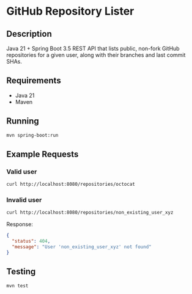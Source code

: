 # GitHub Repository Lister

## Description
Java 21 + Spring Boot 3.5 REST API that lists public, non-fork GitHub repositories for a given user, along with their branches and last commit SHAs.

## Requirements
- Java 21
- Maven

## Running
```bash
mvn spring-boot:run
```

## Example Requests

### Valid user
```bash
curl http://localhost:8080/repositories/octocat
```

### Invalid user
```bash
curl http://localhost:8080/repositories/non_existing_user_xyz
```

Response:
```json
{
  "status": 404,
  "message": "User 'non_existing_user_xyz' not found"
}
```

## Testing
```bash
mvn test
```
